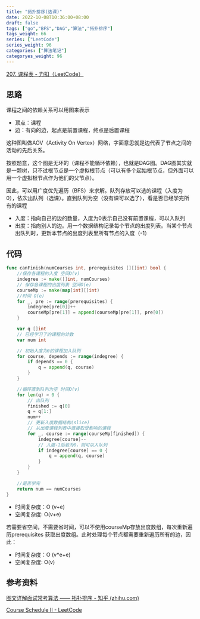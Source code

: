 ```yaml
---
title: "拓扑排序(选课)"
date: 2022-10-08T10:36:00+08:00
draft: false
tags: ["go","BFS","DAG","算法","拓扑排序"]
tags_weight: 66
series: ["LeetCode"]
series_weight: 96
categories: ["算法笔记"]
categoryes_weight: 96
---
```


[207. 课程表 - 力扣（LeetCode）](https://leetcode.cn/problems/course-schedule/)



## 思路

课程之间的依赖关系可以用图来表示

- 顶点：课程
- 边：有向的边，起点是前置课程，终点是后置课程

这种图叫做AOV（Activity On Vertex）网络，字面意思就是边代表了节点之间的活动的先后关系。

按照题意，这个图是无环的（课程不能循环依赖），也就是DAG图。DAG图其实就是一颗树，只不过根节点是一个虚拟根节点（可以有多个起始根节点，但外面可以用一个虚拟根节点作为他们的父节点）。

因此，可以用广度优先遍历（BFS）来求解。队列存放可以选的课程（入度为0），依次出队列（选课）。直到队列为空（没有课可以选了），看是否已经学完所有的课程

- 入度：指向自己的边的数量，入度为0表示自己没有前置课程，可以入队列
- 出度：指向别人的边。用一个数据结构记录每个节点的出度列表。当某个节点出队列时，更新本节点的出度列表里所有节点的入度（-1）

## 代码

```go
func canFinish(numCourses int, prerequisites [][]int) bool {
    //保存各课程的入度 空间O(v)
    indegree := make([]int, numCourses)
    // 保存各课程的出度列表 空间O(e)
    courseMp := make(map[int][]int)
    //时间 O(e)
    for _, pre := range(prerequisites) {
        indegree[pre[0]]++
        courseMp[pre[1]] = append(courseMp[pre[1]], pre[0])
    }

    var q []int
    // 已经学习了的课程的计数
    var num int

    // 初始入度为0的课程加入队列
    for course, depends := range(indegree) {
        if depends == 0 {
            q = append(q, course)
        }
    }

    //循环直到队列为空 时间O(v)
    for len(q) > 0 {
        // 出队列
        finished := q[0]
        q = q[1:]
        num++
        // 更新入度数据结构(slice)
        // 从出度课程列表中直接取受影响的课程
        for _, course := range(courseMp[finished]) {
            indegree[course]--
            // 入度-1后若为0，则可以入队列
            if indegree[course] == 0 {
                q = append(q, course)
            }
        }
    }

    //是否学完
    return num == numCourses
}
```

- 时间复杂度：O (v+e)
- 空间复杂度: O(v+e)

若需要省空间，不需要省时间，可以不使用courseMp存放出度数组，每次重新遍历prerequisites 获取出度数组。此时处理每个节点都需要重新遍历所有的边，因此：

- 时间复杂度：O (v*e+e)
- 空间复杂度: O(v)



## 参考资料

[图文详解面试常考算法 —— 拓扑排序 - 知乎 (zhihu.com)](https://zhuanlan.zhihu.com/p/135094687)

[Course Schedule II - LeetCode](https://leetcode.com/problems/course-schedule-ii/solution/)
